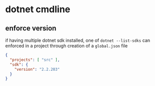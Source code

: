 # dotnet cmdline

## enforce version

if having multiple dotnet sdk installed, one of `dotnet --list-sdks` can enforced in a project through creation of a `global.json` file

```json
{
  "projects": [ "src" ],
  "sdk": {
    "version": "2.2.203"
  }
}
```
